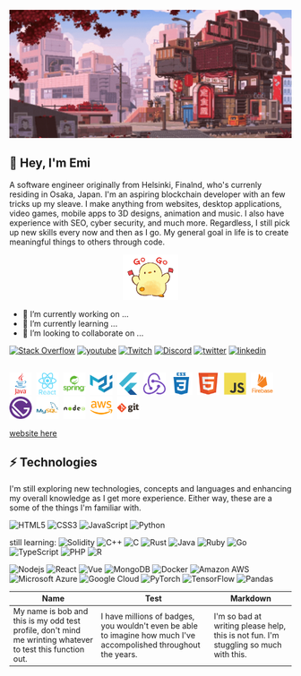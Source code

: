 ![Banner](https://github.com/em1e/em1e/blob/main/banners/Banner%20main%202.gif)
## 📑 Hey, I'm Emi
A software engineer originally from Helsinki, Finalnd, who's currenly residing in Osaka, Japan. I'm an aspiring blockchain developer with an few tricks up my sleave. I make anything from websites, desktop applications, video games, mobile apps to 3D designs, animation and music. I also have experience with SEO, cyber security, and much more. Regardless, I still pick up new skills every now and then as I go. My general goal in life is to create meaningful things to others through code.

<div id="GoGoDance" align="center">
  <img src="https://github.com/em1e/em1e/blob/main/banners/gogo.gif" width="100"/>
</div>

- 🔭 I’m currently working on ...
- 🌱 I’m currently learning ...
- 👯 I’m looking to collaborate on ...

[![Stack Overflow](https://img.shields.io/badge/-Stackoverflow-FE7A16?style=for-the-badge&logo=stack-overflow&logoColor=white)](your-stackoverflow-URL)
[![youtube](https://img.shields.io/badge/YouTube-red?style=for-the-badge&logo=youtube&logoColor=white)](your-youtube-URL)
[![Twitch](https://img.shields.io/badge/Twitch-%239146FF.svg?style=for-the-badge&logo=Twitch&logoColor=white)](your-twitch-URL)
[![Discord](https://img.shields.io/badge/Discord-%237289DA.svg?style=for-the-badge&logo=discord&logoColor=white)](your-discord-server-URL)
[![twitter](https://img.shields.io/badge/Twitter-blue?style=for-the-badge&logo=twitter&logoColor=white)](your-twitter-URL)
[![linkedin](https://img.shields.io/badge/LinkedIn-blue?style=for-the-badge&logo=linkedin&logoColor=white)](your-linkedin-URL)



<div id="profile-visits" align="center">
  <img src="https://komarev.com/ghpvc/?username=em1e&style=flat-square&color=blue" alt=""/>
</div>

<div>
  <img src="https://github.com/devicons/devicon/blob/master/icons/java/java-original-wordmark.svg" title="Java" alt="Java" width="40" height="40"/>&nbsp;
  <img src="https://github.com/devicons/devicon/blob/master/icons/react/react-original-wordmark.svg" title="React" alt="React" width="40" height="40"/>&nbsp;
  <img src="https://github.com/devicons/devicon/blob/master/icons/spring/spring-original-wordmark.svg" title="Spring" alt="Spring" width="40" height="40"/>&nbsp;
  <img src="https://github.com/devicons/devicon/blob/master/icons/materialui/materialui-original.svg" title="Material UI" alt="Material UI" width="40" height="40"/>&nbsp;
  <img src="https://github.com/devicons/devicon/blob/master/icons/flutter/flutter-original.svg" title="Flutter" alt="Flutter" width="40" height="40"/>&nbsp;
  <img src="https://github.com/devicons/devicon/blob/master/icons/redux/redux-original.svg" title="Redux" alt="Redux " width="40" height="40"/>&nbsp;
  <img src="https://github.com/devicons/devicon/blob/master/icons/css3/css3-plain-wordmark.svg"  title="CSS3" alt="CSS" width="40" height="40"/>&nbsp;
  <img src="https://github.com/devicons/devicon/blob/master/icons/html5/html5-original.svg" title="HTML5" alt="HTML" width="40" height="40"/>&nbsp;
  <img src="https://github.com/devicons/devicon/blob/master/icons/javascript/javascript-original.svg" title="JavaScript" alt="JavaScript" width="40" height="40"/>&nbsp;
  <img src="https://github.com/devicons/devicon/blob/master/icons/firebase/firebase-plain-wordmark.svg" title="Firebase" alt="Firebase" width="40" height="40"/>&nbsp;
  <img src="https://github.com/devicons/devicon/blob/master/icons/gatsby/gatsby-original.svg" title="Gatsby"  alt="Gatsby" width="40" height="40"/>&nbsp;
  <img src="https://github.com/devicons/devicon/blob/master/icons/mysql/mysql-original-wordmark.svg" title="MySQL"  alt="MySQL" width="40" height="40"/>&nbsp;
  <img src="https://github.com/devicons/devicon/blob/master/icons/nodejs/nodejs-original-wordmark.svg" title="NodeJS" alt="NodeJS" width="40" height="40"/>&nbsp;
  <img src="https://github.com/devicons/devicon/blob/master/icons/amazonwebservices/amazonwebservices-plain-wordmark.svg" title="AWS" alt="AWS" width="40" height="40"/>&nbsp;
  <img src="https://github.com/devicons/devicon/blob/master/icons/git/git-original-wordmark.svg" title="Git" **alt="Git" width="40" height="40"/>
</div>

[website here](https://getemoji.com/)

## ⚡ Technologies
I'm still exploring new technologies, concepts and languages and enhancing my overall knowledge as I get more experience. Either way, these are a some of the things I'm familiar with.

![HTML5](https://img.shields.io/badge/html5-%23E34F26.svg?style=for-the-badge&logo=html5&logoColor=white)
![CSS3](https://img.shields.io/badge/css3-%231572B6.svg?style=for-the-badge&logo=css3&logoColor=white)
![JavaScript](https://img.shields.io/badge/javascript-%23323330.svg?style=for-the-badge&logo=javascript&logoColor=%23F7DF1E)
![Python](https://img.shields.io/badge/python-3670A0?style=for-the-badge&logo=python&logoColor=ffdd54)


still learning:
![Solidity](https://img.shields.io/badge/Solidity-%23363636.svg?style=for-the-badge&logo=solidity&logoColor=white)
![C++](https://img.shields.io/badge/-C/C++-00599C?logo=c&style=for-the-badge&logoColor=white)
![C](https://img.shields.io/badge/c-%2300599C.svg?style=for-the-badge&logo=c&logoColor=white)
![Rust](https://img.shields.io/badge/-Rust-e53a25?logo=rust&style=for-the-badge&logoColor=white)
![Java](https://img.shields.io/badge/-Java-ec2025?style=for-the-badge&logoColor=white&logo=Java)
![Ruby](https://img.shields.io/badge/Ruby-ff3b3b?style=for-the-badge&logoColor=white&logo=ruby)
![Go](https://img.shields.io/badge/-Go-00acd7?style=for-the-badge&logoColor=white&logo=go)
![TypeScript](https://img.shields.io/badge/-TypeScript-3178c6?style=for-the-badge&logoColor=white&logo=typescript)
![PHP](https://img.shields.io/badge/php-%23777BB4.svg?style=for-the-badge&logo=php&logoColor=white)
![R](https://img.shields.io/badge/r-%23276DC3.svg?style=for-the-badge&logo=r&logoColor=white)

![Nodejs](https://img.shields.io/badge/-Nodejs-90c53f?style=for-the-badge&logoColor=white&logo=Node.js)
![React](https://img.shields.io/badge/-React-61dafb?style=for-the-badge&logoColor=black&logo=react)
![Vue](https://img.shields.io/badge/-Vue-41b883?style=for-the-badge&logoColor=white&logo=Vue.js)
![MongoDB](https://img.shields.io/badge/-MongoDB-2ba845?style=for-the-badge&logoColor=white&logo=mongodb)
![Docker](https://img.shields.io/badge/-Docker-099cec?style=for-the-badge&logoColor=white&logo=docker)
![Amazon AWS](https://img.shields.io/badge/Amazon%20AWS-ff9900?style=for-the-badge&logoColor=white&logo=amazon-aws)
![Microsoft Azure](https://img.shields.io/badge/Microsoft%20Azure-337bb6?style=for-the-badge&logoColor=white&logo=microsoft-azure)
![Google Cloud](https://img.shields.io/badge/Google%20Cloud-4285f4?style=for-the-badge&logoColor=white&logo=google-cloud)
![PyTorch](https://img.shields.io/badge/PyTorch-%23EE4C2C.svg?style=for-the-badge&logo=PyTorch&logoColor=white)
![TensorFlow](https://img.shields.io/badge/TensorFlow-%23FF6F00.svg?style=for-the-badge&logo=TensorFlow&logoColor=white)
![Pandas](https://img.shields.io/badge/pandas-%23150458.svg?style=for-the-badge&logo=pandas&logoColor=white)

| Name                                  | Test                                              | Markdown                                                   |
| ------------------------------------- | -------------------------------------------------- | ---------------------------------------------------------- |
| My name is bob and this is my odd test profile, don't mind me wrinting whatever to test this function out. | I have millions of badges, you wouldn't even be able to imagine how much I've accompolished throughout the years.  | I'm so bad at writing please help, this is not fun. I'm stuggling so much with this. |
<!--
## 💵 Support me
Help me keep doing what I love. I will keep making software because it is what I enjoy doing, but if you like one of my projects or want to support me you can do so here. I appreciate all of it and it is a nice motivator to keep me going.


<a href="mailto:riku@kawaii.sh"><img src="https://raw.githubusercontent.com/JSH32/JSH32/master/assets/bottom.gif" alt="Contact Me"></a>
Art by [WANEELLA](https://waneella.tumblr.com/) 
-->

